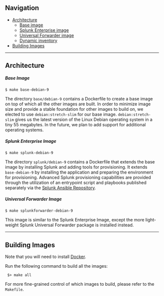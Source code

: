 ## Navigation

* [Architecture](#architecture)
    * [Base image](#base-image)
    * [Splunk Enterprise image](#splunk-enterprise-image)
    * [Universal Forwarder image](#universal-forwarder-image)
    * [Dynamic inventory](#dynamic-inventory)
* [Building Images](#building-images)

----

## Architecture

##### Base Image  

```
$ make base-debian-9
```

The directory `base/debian-9` contains a Dockerfile to create a base image on top
of which all the other images are built. In order to minimize image size and provide
a stable foundation for other images to build on, we elected to use `debian:stretch-slim` for our base image. `debian:stretch-slim` gives us the latest version of the Linux
Debian operating system in a tiny 55 megabytes. In the future, we plan to add
support for additional operating systems.

##### Splunk Enterprise Image  

```
$ make splunk-debian-9
```

The directory `splunk/debian-9` contains a Dockerfile that extends the base image
by installing Splunk and adding tools for provisioning. It extends `base-debian-9`
by installing the application and preparing the environment for provisioning.
Advanced Splunk provisioning capabilities are provided through the utilization 
of an entrypoint script and playbooks published separately via the
[Splunk Ansible Repository](https://github.com/splunk/splunk-ansible).

##### Universal Forwarder Image  

```
$ make splunkforwarder-debian-9
```

This image is similar to the Splunk Enterprise Image, except the more light-weight
Splunk Universal Forwarder package is installed instead.

----

## Building Images

Note that you will need to install [Docker](https://docs.docker.com/install/). 

Run the following command to build all the images:

```
 $> make all 
```

For more fine-grained control of which images to build, please refer to the `Makefile`.
